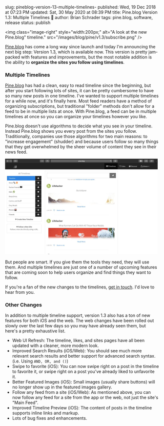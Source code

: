 slug: pineblog-version-13-multiple-timelines-
published: Wed, 19 Dec 2018 at 07:23 PM
updated: Sat, 30 May 2020 at 08:39 PM
title: Pine.blog Version 1.3: Multiple Timelines 🎉
author: Brian Schrader
tags: pine.blog, software, release
status: publish

<img
    class="image-right"
    style="width:200px;"
    alt="A look at the new Pine.blog" timeline."
    src="/images/blog/pine/v1.3/subscribe.png"
/>

[Pine.blog][p] has come a long way since launch and today I'm announcing the next big step: Version 1.3, which is available now. This version is pretty jam-packed with features and improvements, but the most notable addition is the ability to **organize the sites you follow using timelines**.


### Multiple Timelines

[Pine.blog][p] has had a clean, easy to read timeline since the beginning, but after you start following lots of sites, it can be pretty cumbersome to have so many new posts in one timeline. I've wanted to support multiple timelines for a while now, and it's finally here. Most feed readers have a method of organizing subscriptions, but traditional "folder" methods don't allow for a feed to be in multiple lists at once. With Pine.blog, a feed can be in multiple timelines at once so you can organize your timelines however you like.

Pine.blog doesn't use algorithms to decide what you see in your timeline. Instead Pine.blog shows you every post from the sites you follow. Traditionally, companies use those algorithms for two main reasons: to "increase engagement" (shudder) and because users follow so many things that they get overwhelmed by   the sheer volume of content they see in their news feed.

<img
    alt="A look at the new Pine.blog timeline."
    src="/images/blog/pine/v1.3/timeline.jpg"
    style="width:500px;"
    class="image-center"
/>

But people are smart. If you give them the tools they need, they will use them. And multiple timelines are just one of a number of upcoming features that are coming soon to help users organize and find things they want to follow.

If you're a fan of the new changes to the timelines, [get in touch][about]. I'd love to hear from you.


### Other Changes

In addition to multiple timeline support, version 1.3 also has a ton of new features for both iOS and the web. The web changes have been rolled out slowly over the last few days so you may have already seen them, but here's a pretty exhaustive list.

- Web UI Refresh: The timeline, likes, and sites pages have all been updated with a cleaner, more modern look.
- Improved Search Results (iOS/Web): You should see much more relevant search results and better support for advanced search syntax. (i.e. Using <code>AND, OR, and ()</code>)
- Swipe to favorite (iOS): You can now swipe right on a post in the timeline to favorite it, or swipe right on a post you've already liked to unfavorite it.
- Better Featured Images (iOS): Small images (usually share buttons) will no longer show up in the featured images gallery.
- Follow any feed from a site (iOS/Web): As mentioned above, you can now follow any feed for a site from the app or the web, not just the site's "Main Feed".
- Improved Timeline Preview (iOS): The content of posts in the timeline supports inline links and markup.
- Lots of bug fixes and enhancements.


[about]: /about
[p]: https://pine.blog/?ref=me
